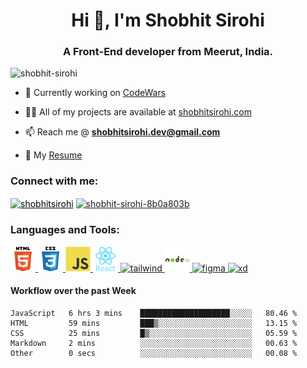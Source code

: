 <h1 align="center">Hi 👋, I'm Shobhit Sirohi</h1>
<h3 align="center">A Front-End developer from Meerut, India.</h3>

<p align="left"> <img src="https://komarev.com/ghpvc/?username=shobhit-sirohi&label=Profile%20views&color=F44336&style=flat" alt="shobhit-sirohi" /> </p>

- 🔭 Currently working on [CodeWars](https://github.com/shobhit-sirohi/CodeWars)

- 👨‍💻 All of my projects are available at [shobhitsirohi.com](https://shobhitsirohi.com)

- 📫 Reach me @ **shobhitsirohi.dev@gmail.com**

- 📄 My [Resume](https://bit.ly/3a5gZyB)

<h3 align="left">Connect with me:</h3>
<p align="left">
<a href="https://twitter.com/shobhitsirohi" style="color: black" target="blank"><img align="center" src="https://raw.githubusercontent.com/rahuldkjain/github-profile-readme-generator/master/src/images/icons/Social/twitter.svg" alt="shobhitsirohi" height="30" width="40" /></a>
<a href="https://linkedin.com/in/shobhit-sirohi-8b0a803b" target="blank"><img align="center" src="https://raw.githubusercontent.com/rahuldkjain/github-profile-readme-generator/master/src/images/icons/Social/linked-in-alt.svg" alt="shobhit-sirohi-8b0a803b" height="30" width="40" /></a>
</p>

<h3 align="left">Languages and Tools:</h3>
<p align="left"> <a href="https://www.w3.org/html/" target="_blank" rel="noreferrer"> <img src="https://raw.githubusercontent.com/devicons/devicon/master/icons/html5/html5-original-wordmark.svg" alt="html5" width="40" height="40"/> </a> <a href="https://www.w3schools.com/css/" target="_blank" rel="noreferrer"> <img src="https://raw.githubusercontent.com/devicons/devicon/master/icons/css3/css3-original-wordmark.svg" alt="css3" width="40" height="40"/> </a> <a href="https://developer.mozilla.org/en-US/docs/Web/JavaScript" target="_blank" rel="noreferrer"> <img src="https://raw.githubusercontent.com/devicons/devicon/master/icons/javascript/javascript-original.svg" alt="javascript" width="40" height="40"/> </a> <a href="https://reactjs.org/" target="_blank" rel="noreferrer"> <img src="https://raw.githubusercontent.com/devicons/devicon/master/icons/react/react-original-wordmark.svg" alt="react" width="40" height="40"/> </a> <a href="https://tailwindcss.com/" target="_blank" rel="noreferrer"> <img src="https://www.vectorlogo.zone/logos/tailwindcss/tailwindcss-icon.svg" alt="tailwind" width="40" height="40"/> </a> <a href="https://nodejs.org" target="_blank" rel="noreferrer"> <img src="https://raw.githubusercontent.com/devicons/devicon/master/icons/nodejs/nodejs-original-wordmark.svg" alt="nodejs" width="40" height="40"/> </a> <a href="https://www.figma.com/" target="_blank" rel="noreferrer"> <img src="https://www.vectorlogo.zone/logos/figma/figma-icon.svg" alt="figma" width="40" height="40"/> </a> <a href="https://www.adobe.com/products/xd.html" target="_blank" rel="noreferrer"> <img src="https://cdn.worldvectorlogo.com/logos/adobe-xd.svg" alt="xd" width="40" height="40"/> </a> </p>

#### Workflow over the past Week

<!--START_SECTION:waka-->

```text
JavaScript   6 hrs 3 mins    ████████████████████░░░░░   80.46 %
HTML         59 mins         ███▒░░░░░░░░░░░░░░░░░░░░░   13.15 %
CSS          25 mins         █▒░░░░░░░░░░░░░░░░░░░░░░░   05.59 %
Markdown     2 mins          ░░░░░░░░░░░░░░░░░░░░░░░░░   00.63 %
Other        0 secs          ░░░░░░░░░░░░░░░░░░░░░░░░░   00.08 %
```

<!--END_SECTION:waka-->

